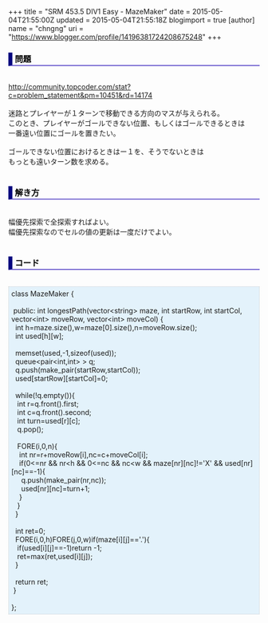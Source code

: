 +++
title = "SRM 453.5 DIV1 Easy - MazeMaker"
date = 2015-05-04T21:55:00Z
updated = 2015-05-04T21:55:18Z
blogimport = true 
[author]
	name = "chngng"
	uri = "https://www.blogger.com/profile/14196381724208675248"
+++

<div dir="ltr" style="text-align: left;" trbidi="on"><h3 style="border-bottom: 2px solid slateblue; border-left: 8px solid navy; color: black; padding: 0px 0px 1px 5px;">問題 </h3><br /><a href="http://community.topcoder.com/stat?c=problem_statement&amp;pm=10451&amp;rd=14174" target="_blank">http://community.topcoder.com/stat?c=problem_statement&amp;pm=10451&amp;rd=14174</a><br /><br />迷路とプレイヤーが１ターンで移動できる方向のマスが与えられる。<br />このとき、プレイヤーがゴールできない位置、もしくはゴールできるときは<br />一番遠い位置にゴールを置きたい。<br /><br />ゴールできない位置におけるときはー１を、そうでないときは<br />もっとも遠いターン数を求める。<br /><br /><h3 style="border-bottom: 2px solid slateblue; border-left: 8px solid navy; color: black; padding: 0px 0px 1px 5px;">解き方 </h3><br />幅優先探索で全探索すればよい。<br />幅優先探索なのでセルの値の更新は一度だけでよい。<br /><br /><h3 style="border-bottom: 2px solid slateblue; border-left: 8px solid navy; color: black; padding: 0px 0px 1px 5px;">コード </h3><br /><div style="background-color: #e3f2fb; border: 1px dotted #CCCCCC; padding: 5px;">class MazeMaker {<br /><br /><span class="Apple-tab-span" style="white-space: pre;"> </span>public: int longestPath(vector&lt;string&gt; maze, int startRow, int startCol, vector&lt;int&gt; moveRow, vector&lt;int&gt; moveCol) {<br /><span class="Apple-tab-span" style="white-space: pre;">  </span>int h=maze.size(),w=maze[0].size(),n=moveRow.size();<br /><span class="Apple-tab-span" style="white-space: pre;">  </span>int used[h][w];<br /><br /><span class="Apple-tab-span" style="white-space: pre;">  </span>memset(used,-1,sizeof(used));<br /><span class="Apple-tab-span" style="white-space: pre;">  </span>queue&lt;pair&lt;int,int&gt; &gt; q;<br /><span class="Apple-tab-span" style="white-space: pre;">  </span>q.push(make_pair(startRow,startCol));<br /><span class="Apple-tab-span" style="white-space: pre;">  </span>used[startRow][startCol]=0;<br /><br /><span class="Apple-tab-span" style="white-space: pre;">  </span>while(!q.empty()){<br /><span class="Apple-tab-span" style="white-space: pre;">   </span>int r=q.front().first;<br /><span class="Apple-tab-span" style="white-space: pre;">   </span>int c=q.front().second;<br /><span class="Apple-tab-span" style="white-space: pre;">   </span>int turn=used[r][c];<br /><span class="Apple-tab-span" style="white-space: pre;">   </span>q.pop();<br /><br /><span class="Apple-tab-span" style="white-space: pre;">   </span>FORE(i,0,n){<br /><span class="Apple-tab-span" style="white-space: pre;">    </span>int nr=r+moveRow[i],nc=c+moveCol[i];<br /><span class="Apple-tab-span" style="white-space: pre;">    </span>if(0&lt;=nr &amp;&amp; nr&lt;h &amp;&amp; 0&lt;=nc &amp;&amp; nc&lt;w &amp;&amp; maze[nr][nc]!='X' &amp;&amp; used[nr][nc]==-1){<br /><span class="Apple-tab-span" style="white-space: pre;">     </span>q.push(make_pair(nr,nc));<br /><span class="Apple-tab-span" style="white-space: pre;">     </span>used[nr][nc]=turn+1;<br /><span class="Apple-tab-span" style="white-space: pre;">    </span>}<br /><span class="Apple-tab-span" style="white-space: pre;">   </span>}<br /><span class="Apple-tab-span" style="white-space: pre;">  </span>}<br /><br /><span class="Apple-tab-span" style="white-space: pre;">  </span>int ret=0;<br /><span class="Apple-tab-span" style="white-space: pre;">  </span>FORE(i,0,h)FORE(j,0,w)if(maze[i][j]=='.'){<br /><span class="Apple-tab-span" style="white-space: pre;">   </span>if(used[i][j]==-1)return -1;<br /><span class="Apple-tab-span" style="white-space: pre;">   </span>ret=max(ret,used[i][j]);<br /><span class="Apple-tab-span" style="white-space: pre;">  </span>}<br /><br /><span class="Apple-tab-span" style="white-space: pre;">  </span>return ret;<br /><span class="Apple-tab-span" style="white-space: pre;"> </span>}<br /><br />};</div></div>
